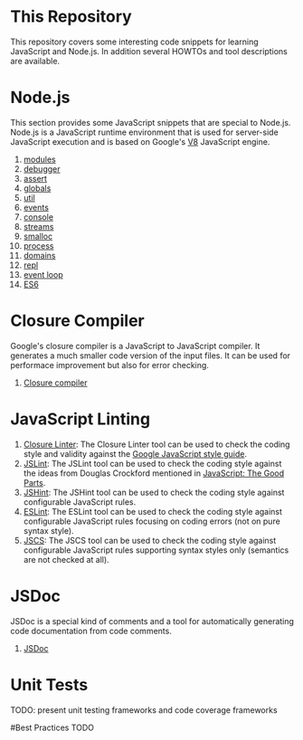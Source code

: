 # This Repository
This repository covers some interesting code snippets for learning JavaScript and Node.js. In addition several HOWTOs and tool descriptions are available.

# Node.js
This section provides some JavaScript snippets that are special to Node.js. Node.js is a JavaScript runtime environment that is used for server-side JavaScript execution and is based on Google's [V8](https://code.google.com/p/v8/) JavaScript engine.
 1. [modules](node.js/000_modules/README.md)
 1. [debugger](node.js/010_debugging/README.md)
 1. [assert](node.js/020_assertions/README.md)
 1. [globals](node.js/040_globals/README.md)
 1. [util](node.js/050_utilities/README.md)
 1. [events](node.js/060_events/README.md)
 1. [console](node.js/150_console/README.md)
 1. [streams](node.js/110_streams/README.md)
 1. [smalloc](node.js/120_smalloc/README.md)
 1. [process](node.js/070_processes/README.md)
 1. [domains](node.js/090_domains/README.md)
 1. [repl](node.js/130_repl/README.md)
 1. [event loop](node.js/160_event_loop/README.md)
 1. [ES6](node.js/170_es6/README.md)

# Closure Compiler
Google's closure compiler is a JavaScript to JavaScript compiler. It generates a much smaller code version of the input files. It can be used for performace improvement but also for error checking.
 1. [Closure compiler](closure_tools/closure_compiler/README.md)

# JavaScript Linting
1. [Closure Linter](closure_tools/closure_linter/README.md): The Closure Linter tool can be used to check the coding style and validity against the [Google JavaScript style guide](http://google-styleguide.googlecode.com/svn/trunk/javascriptguide.xml).
2. [JSLint](jslint/README.md): The JSLint tool can be used to check the coding style against the ideas from Douglas Crockford mentioned in [JavaScript: The Good Parts](http://www.maritimejournal.com/__data/assets/pdf_file/0020/1033940/Javascript-The-Good-Parts.pdf).
3. [JSHint](jshint/README.md): The JSHint tool can be used to check the coding style against configurable JavaScript rules.
4. [ESLint](eslint/README.md): The ESLint tool can be used to check the coding style against configurable JavaScript rules focusing on coding errors (not on pure syntax style).
5. [JSCS](jscs/README.md): The JSCS tool can be used to check the coding style against configurable JavaScript rules supporting syntax styles only (semantics are not checked at all).

# JSDoc
JSDoc is a special kind of comments and a tool for automatically generating code documentation from code comments.
 1. [JSDoc](jsdoc/README.md)

# Unit Tests
TODO: present unit testing frameworks and code coverage frameworks

#Best Practices
TODO
